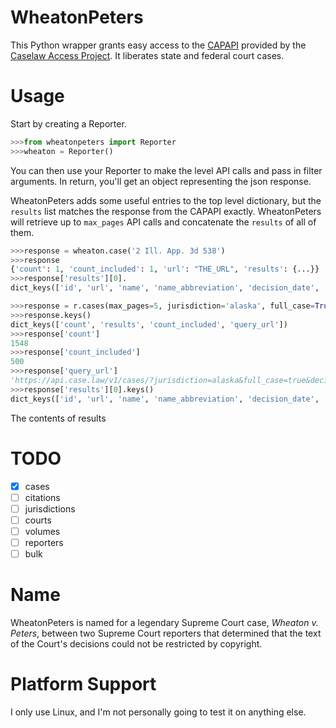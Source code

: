 # WheatonPeters

This Python wrapper grants easy access to the [CAPAPI](https://case.law/api/)
provided by the [Caselaw Access Project](https://case.law/). It liberates state
and federal court cases.

# Usage
Start by creating a Reporter.

```python
>>>from wheatonpeters import Reporter
>>>wheaton = Reporter()
```

You can then use your Reporter to make the level API calls and pass in filter
arguments. In return, you'll get an object representing the json response.

WheatonPeters adds some useful entries to the top level dictionary, but the
`results` list matches the response from the CAPAPI exactly. WheatonPeters will
retrieve up to `max_pages` API calls and concatenate the `results` of all of
them.

```python
>>>response = wheaton.case('2 Ill. App. 3d 538')
>>>response
{'count': 1, 'count_included': 1, 'url': "THE_URL", 'results': {...}}
>>>response['results'][0].
dict_keys(['id', 'url', 'name', 'name_abbreviation', 'decision_date', 'docket_number', 'first_page', 'last_page', 'citations', 'volume', 'reporter', 'court', 'jurisdiction', 'casebody'])
```

```python
>>>response = r.cases(max_pages=5, jurisdiction='alaska', full_case=True, decision_date_min='2001-04-01')
>>>response.keys()
dict_keys(['count', 'results', 'count_included', 'query_url'])
>>>response['count']
1548
>>>response['count_included']
500
>>>response['query_url']
'https://api.case.law/v1/cases/?jurisdiction=alaska&full_case=true&decision_date_min=2001-04-01'
>>>response['results'][0].keys()
dict_keys(['id', 'url', 'name', 'name_abbreviation', 'decision_date', 'docket_number', 'first_page', 'last_page', 'citations', 'volume', 'reporter', 'court', 'jurisdiction', 'casebody'])
```

The contents of results

# TODO
- [x] cases
- [ ] citations
- [ ] jurisdictions
- [ ] courts
- [ ] volumes
- [ ] reporters
- [ ] bulk

# Name
WheatonPeters is named for a legendary Supreme Court case, *Wheaton v. Peters*,
between two Supreme Court reporters that determined that the text of the Court's
decisions could not be restricted by copyright.

# Platform Support
I only use Linux, and I'm not personally going to test it on anything else.
